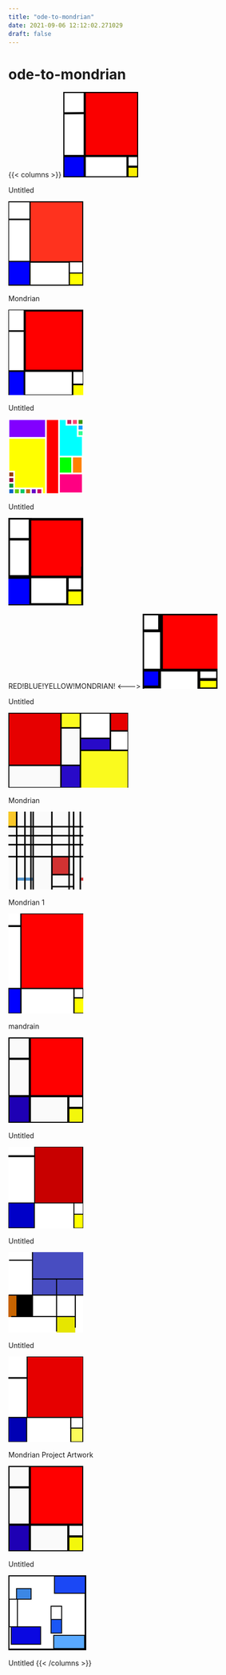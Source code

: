 ```yaml
---
title: "ode-to-mondrian"
date: 2021-09-06 12:12:02.271029
draft: false
---
```


# ode-to-mondrian
{{< columns >}}
[![Untitled](./images/thumb_85f91c14-0f35-11ec-a5fb-1e00f30e0089.png)](8d76fa56-0f35-11ec-a5fb-1e00f30e0089)

Untitled

[![Mondrian](./images/thumb_86004250-0f35-11ec-a5fb-1e00f30e0089.png)](8d770032-0f35-11ec-a5fb-1e00f30e0089)

Mondrian

[![Untitled](./images/thumb_860273a4-0f35-11ec-a5fb-1e00f30e0089.png)](8d770442-0f35-11ec-a5fb-1e00f30e0089)

Untitled

[![Untitled](./images/thumb_8aa125cc-0f35-11ec-a5fb-1e00f30e0089.png)](8d7707f8-0f35-11ec-a5fb-1e00f30e0089)

Untitled

[![RED!BLUE!YELLOW!MONDRIAN!](./images/thumb_8aa359b4-0f35-11ec-a5fb-1e00f30e0089.png)](8d770b68-0f35-11ec-a5fb-1e00f30e0089)

RED!BLUE!YELLOW!MONDRIAN!
<--->
[![Untitled](./images/thumb_8aa600c4-0f35-11ec-a5fb-1e00f30e0089.png)](8d770f00-0f35-11ec-a5fb-1e00f30e0089)

Untitled

[![Mondrian](./images/thumb_8aa7dbb0-0f35-11ec-a5fb-1e00f30e0089.png)](8d77120c-0f35-11ec-a5fb-1e00f30e0089)

Mondrian

[![Mondrian 1](./images/thumb_8aaa17e0-0f35-11ec-a5fb-1e00f30e0089.png)](8d77150e-0f35-11ec-a5fb-1e00f30e0089)

Mondrian 1

[![mandrain](./images/thumb_8aac4d12-0f35-11ec-a5fb-1e00f30e0089.png)](8d771810-0f35-11ec-a5fb-1e00f30e0089)

mandrain

[![Untitled](./images/thumb_8d32e12c-0f35-11ec-a5fb-1e00f30e0089.png)](8d771b44-0f35-11ec-a5fb-1e00f30e0089)

Untitled

[![Untitled](./images/thumb_8d35f07e-0f35-11ec-a5fb-1e00f30e0089.png)](8d771eaa-0f35-11ec-a5fb-1e00f30e0089)

Untitled

[![Untitled](./images/thumb_8d3ab190-0f35-11ec-a5fb-1e00f30e0089.png)](8d772184-0f35-11ec-a5fb-1e00f30e0089)

Untitled

[![Mondrian Project Artwork](./images/thumb_8d3d495a-0f35-11ec-a5fb-1e00f30e0089.png)](8d772486-0f35-11ec-a5fb-1e00f30e0089)

Mondrian Project Artwork

[![Untitled](./images/thumb_8d71ba46-0f35-11ec-a5fb-1e00f30e0089.png)](8d77290e-0f35-11ec-a5fb-1e00f30e0089)

Untitled

[![Untitled](./images/thumb_8d74d848-0f35-11ec-a5fb-1e00f30e0089.png)](8d772cf6-0f35-11ec-a5fb-1e00f30e0089)

Untitled
{{< /columns >}}